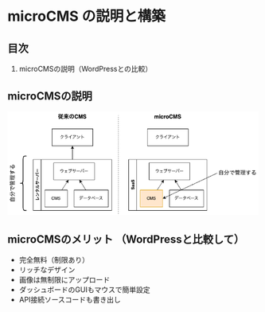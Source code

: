 # microCMS の説明と構築

## 目次

1. microCMSの説明（WordPressとの比較）

## microCMSの説明

<img src="./images/jamstack.drawio.png" />

## microCMSのメリット （WordPressと比較して）

- 完全無料（制限あり）
- リッチなデザイン
- 画像は無制限にアップロード
- ダッシュボードのGUIもマウスで簡単設定
- API接続ソースコードも書き出し
